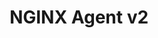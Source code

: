 ---
title: "NGINX Agent v2"
description: "NGINX Agent is a companion daemon for your NGINX Open Source or NGINX Plus instance."
weight: 900
url: /nginx-agent/v2/
cascade:
    type: agent-v2-migration
---